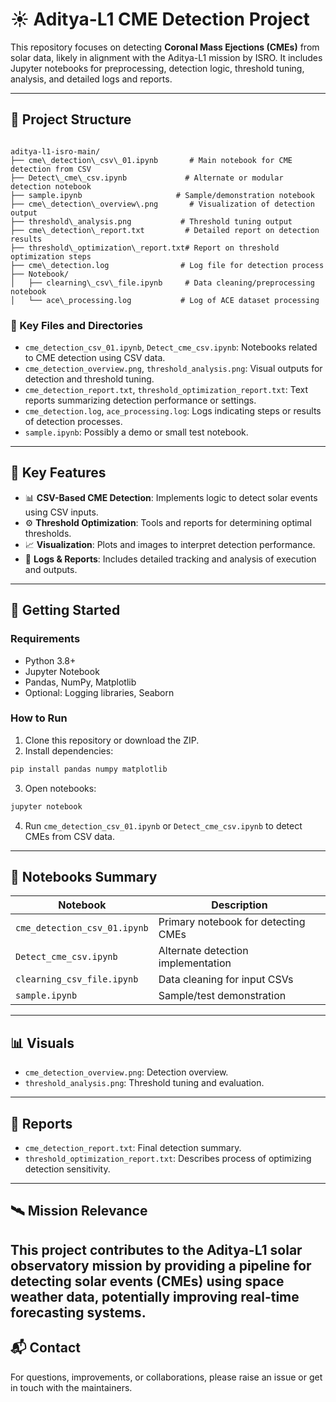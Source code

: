 # ☀️ Aditya-L1 CME Detection Project

This repository focuses on detecting **Coronal Mass Ejections (CMEs)** from solar data, likely in alignment with the Aditya-L1 mission by ISRO. It includes Jupyter notebooks for preprocessing, detection logic, threshold tuning, analysis, and detailed logs and reports.

---

## 📁 Project Structure

```

aditya-l1-isro-main/
├── cme\_detection\_csv\_01.ipynb       # Main notebook for CME detection from CSV
├── Detect\_cme\_csv.ipynb             # Alternate or modular detection notebook
├── sample.ipynb                     # Sample/demonstration notebook
├── cme\_detection\_overview\.png       # Visualization of detection output
├── threshold\_analysis.png           # Threshold tuning output
├── cme\_detection\_report.txt         # Detailed report on detection results
├── threshold\_optimization\_report.txt# Report on threshold optimization steps
├── cme\_detection.log                # Log file for detection process
├── Notebook/
│   ├── clearning\_csv\_file.ipynb     # Data cleaning/preprocessing notebook
│   └── ace\_processing.log           # Log of ACE dataset processing

````
### 📁 Key Files and Directories

* `cme_detection_csv_01.ipynb`, `Detect_cme_csv.ipynb`: Notebooks related to CME detection using CSV data.
* `cme_detection_overview.png`, `threshold_analysis.png`: Visual outputs for detection and threshold tuning.
* `cme_detection_report.txt`, `threshold_optimization_report.txt`: Text reports summarizing detection performance or settings.
* `cme_detection.log`, `ace_processing.log`: Logs indicating steps or results of detection processes.
* `sample.ipynb`: Possibly a demo or small test notebook.
---

## 🧪 Key Features

- 📊 **CSV-Based CME Detection**: Implements logic to detect solar events using CSV inputs.
- ⚙️ **Threshold Optimization**: Tools and reports for determining optimal thresholds.
- 📈 **Visualization**: Plots and images to interpret detection performance.
- 📂 **Logs & Reports**: Includes detailed tracking and analysis of execution and outputs.

---

## 🚀 Getting Started

### Requirements

- Python 3.8+
- Jupyter Notebook
- Pandas, NumPy, Matplotlib
- Optional: Logging libraries, Seaborn

### How to Run

1. Clone this repository or download the ZIP.
2. Install dependencies:

```bash
pip install pandas numpy matplotlib
````

3. Open notebooks:

```bash
jupyter notebook
```

4. Run `cme_detection_csv_01.ipynb` or `Detect_cme_csv.ipynb` to detect CMEs from CSV data.

---

## 📌 Notebooks Summary

| Notebook                     | Description                         |
| ---------------------------- | ----------------------------------- |
| `cme_detection_csv_01.ipynb` | Primary notebook for detecting CMEs |
| `Detect_cme_csv.ipynb`       | Alternate detection implementation  |
| `clearning_csv_file.ipynb`   | Data cleaning for input CSVs        |
| `sample.ipynb`               | Sample/test demonstration           |

---

## 📊 Visuals
* `cme_detection_overview.png`: Detection overview.
* `threshold_analysis.png`: Threshold tuning and evaluation.
---

## 🧾 Reports
* `cme_detection_report.txt`: Final detection summary.
* `threshold_optimization_report.txt`: Describes process of optimizing detection sensitivity.
---

## 🛰️ Mission Relevance
This project contributes to the **Aditya-L1 solar observatory mission** by providing a pipeline for detecting solar events (CMEs) using space weather data, potentially improving real-time forecasting systems.
---

## 📬 Contact

For questions, improvements, or collaborations, please raise an issue or get in touch with the maintainers.

